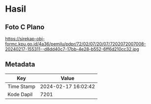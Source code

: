 # Hasil

## Foto C Plano

https://sirekap-obj-formc.kpu.go.id/4a36/pemilu/pdpr/72/02/07/20/07/7202072007008-20240217-155311--d8dd40c7-17bb-4e28-b552-6ff6d210cc32.jpg


## Metadata

| Key        | Value               |
| ---------- | ------------------- |
| Time Stamp | 2024-02-17 16:02:42 |
| Kode Dapil | 7201                |



